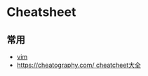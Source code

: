 # Cheatsheet

## 常用

- [vim](http://michael.peopleofhonoronly.com/vim/)
- [https://cheatography.com/ cheatcheet大全](https://cheatography.com/)

